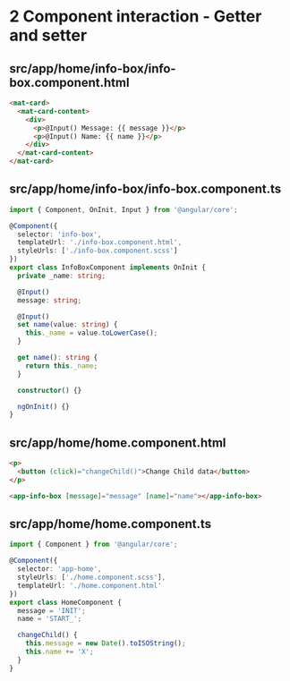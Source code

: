 # 2 Component interaction - Getter and setter

## src/app/home/info-box/info-box.component.html

```html
<mat-card>
  <mat-card-content>
    <div>
      <p>@Input() Message: {{ message }}</p>
      <p>@Input() Name: {{ name }}</p>
    </div>
  </mat-card-content>
</mat-card>
```

## src/app/home/info-box/info-box.component.ts

```ts
import { Component, OnInit, Input } from '@angular/core';

@Component({
  selector: 'info-box',
  templateUrl: './info-box.component.html',
  styleUrls: ['./info-box.component.scss']
})
export class InfoBoxComponent implements OnInit {
  private _name: string;

  @Input()
  message: string;

  @Input()
  set name(value: string) {
    this._name = value.toLowerCase();
  }

  get name(): string {
    return this._name;
  }

  constructor() {}

  ngOnInit() {}
}
```

## src/app/home/home.component.html

```html
<p>
  <button (click)="changeChild()">Change Child data</button>
</p>

<app-info-box [message]="message" [name]="name"></app-info-box>
```

## src/app/home/home.component.ts

```ts
import { Component } from '@angular/core';

@Component({
  selector: 'app-home',
  styleUrls: ['./home.component.scss'],
  templateUrl: './home.component.html'
})
export class HomeComponent {
  message = 'INIT';
  name = 'START_';

  changeChild() {
    this.message = new Date().toISOString();
    this.name += 'X';
  }
}
```
